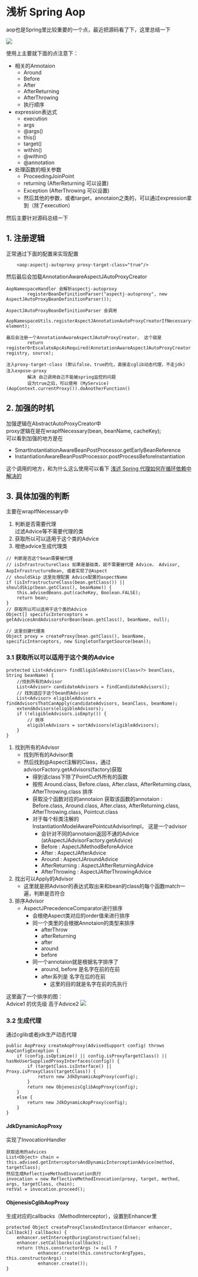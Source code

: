 # 浅析 Spring Aop 

aop也是Spring里比较重要的一个点，最近把源码看了下，这里总结一下

![](aop.png)

使用上主要就下面的点注意下：

- 相关的Annotaion
	- Around
    - Before
    - After
    - AfterReturning
    - AfterThrowing
    - 执行顺序 
- expression表达式
    - execution
    - args
    - @args()
    - this()
    - target()
    - within()
    - @within()
    - @annotation
- 处理函数的相关参数
    - ProceedingJoinPoint
    - returning (AfterReturning 可以设置)
    - Exception (AfterThrowing 可以设置)
    - 然后其他的参数，或者target，annotaion之类的，可以通过expression拿到（除了execution）

然后主要针对源码总结一下


## 1. 注册逻辑
正常通过下面的配置来实现配置

```
    <aop:aspectj-autoproxy proxy-target-class="true"/>
```

然后最后会加载AnnotationAwareAspectJAutoProxyCreator

```
AopNamespaceHandler 会解析aspectj-autoproxy
		registerBeanDefinitionParser("aspectj-autoproxy", new AspectJAutoProxyBeanDefinitionParser());

AspectJAutoProxyBeanDefinitionParser 会调用
    AopNamespaceUtils.registerAspectJAnnotationAutoProxyCreatorIfNecessary(parserContext, element);

最后会注册一个AnnotationAwareAspectJAutoProxyCreator， 这个就是
		return registerOrEscalateApcAsRequired(AnnotationAwareAspectJAutoProxyCreator.class, registry, source);

注入proxy-target-class (默认false，true的化，直接走cglib动态代理，不走jdk)
注入expose-proxy 
        解决 自己调用自己不能被spring监控的问题
        设为true之后，可以使用 (MyService)(AopContext.currentProxy()).doAnotherFunction()
```


## 2. 加强的时机

加强逻辑在AbstractAutoProxyCreator中  
proxy逻辑在是在wrapIfNecessary(bean, beanName, cacheKey);  
可以看到加强的地方是在

- SmartInstantiationAwareBeanPostProcessor.getEarlyBeanReference
- InstantiationAwareBeanPostProcessor.postProcessBeforeInstantiation

这个调用的地方，和为什么这么使用可以看下 
[浅述 Spring 代理如何在循环依赖中解决的](spring-aop与循环依赖.md)


## 3. 具体加强的判断

主要在wrapIfNecessary中

1. 判断是否需要代理  
    过滤Advice等不需要代理的类
2. 获取所以可以适用于这个类的Advice
3. 根绝advice生成代理类
    
```
// 判断是否这个bean需要被代理
// isInfrastructureClass 如果是基础类，就不需要被代理 Advice， Advisor, AopInfrastructureBean, 或者实现了@Aspect
// shouldSkip 这里处理配置 Advice配置的aspectName
if (isInfrastructureClass(bean.getClass()) || shouldSkip(bean.getClass(), beanName)) {
    this.advisedBeans.put(cacheKey, Boolean.FALSE);
    return bean;
}
// 获取所以可以适用于这个类的Advice
Object[] specificInterceptors = getAdvicesAndAdvisorsForBean(bean.getClass(), beanName, null);

// 这里创建代理类
Object proxy = createProxy(bean.getClass(), beanName, specificInterceptors, new SingletonTargetSource(bean));
```

### 3.1 获取所以可以适用于这个类的Advice
```
protected List<Advisor> findEligibleAdvisors(Class<?> beanClass, String beanName) {
    //找到所有的Advisor
    List<Advisor> candidateAdvisors = findCandidateAdvisors();
    // 找到适应于这个bean的Advisor
    List<Advisor> eligibleAdvisors = findAdvisorsThatCanApply(candidateAdvisors, beanClass, beanName);
    extendAdvisors(eligibleAdvisors);
    if (!eligibleAdvisors.isEmpty()) {
        // 排序
        eligibleAdvisors = sortAdvisors(eligibleAdvisors);
    }
}
```


1. 找到所有的Advisor
    - 找到所有的Advisor类
    - 然后找到@Aspect注解的Class，通过advisorFactory.getAdvisors(factory)获取
        - 得到该class下除了PointCut外所有的函数
        - 按照 Around.class, Before.class, After.class, AfterReturning.class, AfterThrowing.class 排序
        - 获取没个函数对应的annotaion
            获取该函数的annotaion : Before.class, Around.class, After.class, AfterReturning.class, AfterThrowing.class, Pointcut.class
        - 对于每个标类注解的InstantiationModelAwarePointcutAdvisorImpl， 这是一个advisor
            - 会针对不同的annotaion返回不通的Advice (atAspectJAdvisorFactory.getAdvice)
            - Before : AspectJMethodBeforeAdvice
            - After : AspectJAfterAdvice
            - Around : AspectJAroundAdvice
            - AfterReturning : AspectJAfterReturningAdvice
            - AfterThrowing : AspectJAfterThrowingAdvice
2. 找出可以Apply的Advisor
    - 这里就是把Advisor的表达式取出来和bean的class的每个函数match一遍，判断是否符合
3. 排序Advisor
    - AspectJPrecedenceComparator进行排序
        - 会根绝Aspect类对应的order值来进行排序
        - 同一个类里的会根据Annotaion的类型来排序
            - afterThrow
            - afterReturning
            - after
            - around
            - before
        - 同一个annotaion就是根据名字排序了
            - around, before 是名字在前的在前
            - after系列是 名字在后的在前
                - 这里的目的就是名字在前的先执行

这里画了一个排序的图：  
Advice1 的优先级 高于Advice2
![](aop-时序图.png)



### 3.2 生成代理
通过cglib或者jdk生产动态代理
```
public AopProxy createAopProxy(AdvisedSupport config) throws AopConfigException {
    if (config.isOptimize() || config.isProxyTargetClass() || hasNoUserSuppliedProxyInterfaces(config)) {
        if (targetClass.isInterface() || Proxy.isProxyClass(targetClass)) {
            return new JdkDynamicAopProxy(config);
        }
        return new ObjenesisCglibAopProxy(config);
    }
    else {
        return new JdkDynamicAopProxy(config);
    }
}
```

#### JdkDynamicAopProxy

实现了InvocationHandler

```
获取适用的advices
List<Object> chain = this.advised.getInterceptorsAndDynamicInterceptionAdvice(method, targetClass);
然后生成ReflectiveMethodInvocation执行
invocation = new ReflectiveMethodInvocation(proxy, target, method, args, targetClass, chain);
retVal = invocation.proceed();
```

#### ObjenesisCglibAopProxy
生成对应的callbacks（MethodInterceptor），设置到Enhancer里
```
protected Object createProxyClassAndInstance(Enhancer enhancer, Callback[] callbacks) {
    enhancer.setInterceptDuringConstruction(false);
    enhancer.setCallbacks(callbacks);
    return (this.constructorArgs != null ?
            enhancer.create(this.constructorArgTypes, this.constructorArgs) :
            enhancer.create());
}
```

